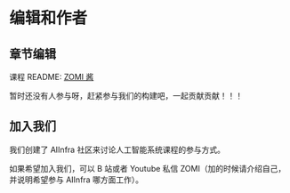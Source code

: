 <!--Copyright © ZOMI 适用于[License](https://github.com/Infrasys-AI/AIInfra)版权许可-->

# 编辑和作者

## 章节编辑

课程 README: [ZOMI 酱](https://github.com/chenzomi12)

暂时还没有人参与呀，赶紧参与我们的构建吧，一起贡献贡献！！！

## 加入我们

我们创建了 AIInfra 社区来讨论人工智能系统课程的参与方式。

如果希望加入我们，可以 B 站或者 Youtube 私信 ZOMI（加的时候请介绍自己，并说明希望参与 AIInfra 哪方面工作）。
